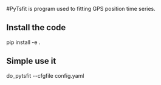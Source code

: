 #PyTsfit is program used to fitting GPS position time series.

## Install the code
pip install -e .

## Simple use it
do_pytsfit --cfgfile config.yaml

